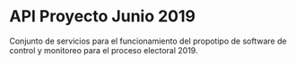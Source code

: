 # API Proyecto Junio 2019

Conjunto de servicios para el funcionamiento del propotipo de software de control y monitoreo para el proceso electoral 2019. 
